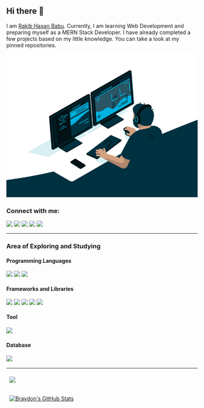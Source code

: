 ## Hi there 👋

I am [Rakib Hasan Babu](https://rhbabu.dev/). Currently, I am learning Web Development and preparing myself as a MERN Stack Developer. I have already completed a few projects based on my little knowledge. You can take a look at my pinned repositories.

<p align="center">
  <img src="assets/img/coding.gif" width="auto" alt="Coding Cover" title="Coding">
</p>

### Connect with me:

[<img src="https://img.shields.io/static/v1?style=for-the-badge&message=LinkedIn&color=0A66C2&logo=LinkedIn&logoColor=FFFFFF&label=">](https://www.linkedin.com/in/imRHB/)
[<img src="https://img.shields.io/static/v1?style=for-the-badge&message=Facebook&color=1877F2&logo=Facebook&logoColor=FFFFFF&label=">](https://www.facebook.com/imRHB/)
[<img src="https://img.shields.io/static/v1?style=for-the-badge&message=Instagram&color=E4405F&logo=Instagram&logoColor=FFFFFF&label=">](https://twitter.com/imprantu/)
[<img src="https://img.shields.io/static/v1?style=for-the-badge&message=Twitter&color=1DA1F2&logo=Twitter&logoColor=FFFFFF&label=">](https://www.instagram.com/imprantu/)
[<img src="https://img.shields.io/static/v1?style=for-the-badge&message=Discord&color=5865F2&logo=Discord&logoColor=FFFFFF&label=">](https://discord.com/invite/RRfXy4ETdw)

<hr/>

### Area of Exploring and Studying

#### Programming Languages

<p>
  <img src="https://img.shields.io/static/v1?style=for-the-badge&message=HTML5&color=E34F26&logo=HTML5&logoColor=FFFFFF&label=" />
  <img src="https://img.shields.io/static/v1?style=for-the-badge&message=CSS3&color=1572B6&logo=CSS3&logoColor=FFFFFF&label=" />
  <img src="https://img.shields.io/static/v1?style=for-the-badge&message=JavaScript&color=222222&logo=JavaScript&logoColor=F7DF1E&label=" />
  <!-- <img src="https://img.shields.io/static/v1?style=for-the-badge&message=TypeScript&color=3178C6&logo=TypeScript&logoColor=FFFFFF&label=" /> -->
</p>

#### Frameworks and Libraries

<p>
  <img src="https://img.shields.io/static/v1?style=for-the-badge&message=Bootstrap&color=7952B3&logo=Bootstrap&logoColor=FFFFFF&label=" />
  <img src="https://img.shields.io/static/v1?style=for-the-badge&message=Tailwind+CSS&color=222222&logo=Tailwind+CSS&logoColor=06B6D4&label=" />
  <img src="https://img.shields.io/static/v1?style=for-the-badge&message=Material-UI&color=0081CB&logo=Material-UI&logoColor=FFFFFF&label=" />
  <img src="https://img.shields.io/static/v1?style=for-the-badge&message=React&color=222222&logo=React&logoColor=61DAFB&label=" />
  <img src="https://img.shields.io/static/v1?style=for-the-badge&message=Node.js&color=339933&logo=Node.js&logoColor=FFFFFF&label=" />
  <!-- <img src="https://img.shields.io/badge/React_Native-20232A?style=for-the-badge&logo=react&logoColor=61DAFB" />
  <img src="https://img.shields.io/static/v1?style=for-the-badge&message=Next.js&color=000000&logo=Next.js&logoColor=FFFFFF&label=" /> -->

</p>

#### Tool

<p>
  <img src="https://img.shields.io/badge/Visual_Studio_Code-0078D4?style=for-the-badge&logo=visual%20studio%20code&logoColor=white" />
</p>

#### Database

<p>
  <img src="https://img.shields.io/badge/MongoDB-4EA94B?style=for-the-badge&logo=mongodb&logoColor=white" />
</p>

<hr/>

<a href="https://github.com/imRHB">
  <img align="center" style="margin:0.5rem" src="https://github-readme-stats.vercel.app/api/top-langs/?username=imRHB&layout=compact&title_color=ffffff&text_color=c9cacc&icon_color=4AB197&bg_color=1A2B34" />
</a>
<br />
<br />
<a href="https://github.com/imRHB">
  <img align="center" style="margin:0.5rem" src="https://github-readme-stats.vercel.app/api?username=imRHB&show_icons=true&line_width=27&count_private=true&title_color=ffffff&text_color=c9cacc&icon_color=4AB097&bg_color=1A2B34" alt="Braydon's GitHub Stats" />
</a>
